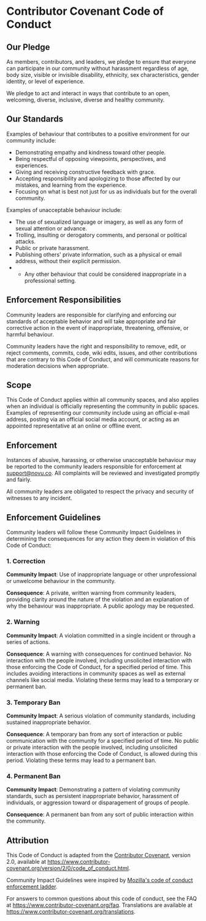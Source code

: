 # Contributor Covenant Code of Conduct

## Our Pledge

As members, contributors, and leaders, we pledge to ensure that everyone can participate 
in our community without harassment regardless of age, body size, visible or invisible disability,
ethnicity, sex characteristics, gender identity, or level of experience.


We pledge to act and interact in ways that contribute to an open, welcoming,
diverse, inclusive, diverse and healthy community.

## Our Standards


Examples of behaviour that contributes to a positive environment for our community include:

* Demonstrating empathy and kindness toward other people.
* Being respectful of opposing viewpoints, perspectives, and experiences.
* Giving and receiving constructive feedback with grace. 
* Accepting responsibility and apologizing to those affected by our mistakes,
  and learning from the experience.
* Focusing on what is best not just for us as individuals but for the
  overall community.

Examples of unacceptable behaviour include:

* The use of sexualized language or imagery, as well as any form of sexual attention or advance.
* Trolling, insulting or derogatory comments, and personal or political attacks.
* Public or private harassment.
* Publishing others' private information, such as a physical or email
  address, without their explicit permission.
* * Any other behaviour that could be considered inappropriate in a professional setting. 

## Enforcement Responsibilities

Community leaders are responsible for clarifying and enforcing our standards of
acceptable behavior and will take appropriate and fair corrective action in
the event of inappropriate, threatening, offensive, or harmful behaviour.

Community leaders have the right and responsibility to remove, edit, or reject
comments, commits, code, wiki edits, issues, and other contributions that are
contrary to this Code of Conduct, and will communicate reasons for moderation
decisions when appropriate.

## Scope

This Code of Conduct applies within all community spaces, and also applies when
an individual is officially representing the community in public spaces.
Examples of representing our community include using an official e-mail address,
posting via an official social media account, or acting as an appointed
representative at an online or offline event.

## Enforcement

Instances of abusive, harassing, or otherwise unacceptable behaviour may be
reported to the community leaders responsible for enforcement at
support@novu.co.
All complaints will be reviewed and investigated promptly and fairly.

All community leaders are obligated to respect the privacy and security of witnesses to any incident.

## Enforcement Guidelines

Community leaders will follow these Community Impact Guidelines in determining
the consequences for any action they deem in violation of this Code of Conduct:

### 1. Correction

**Community Impact**: Use of inappropriate language or other unprofessional or unwelcome behaviour in the community.

**Consequence**: A private, written warning from community leaders, providing
clarity around the nature of the violation and an explanation of why the
behaviour was inappropriate. A public apology may be requested.

### 2. Warning

**Community Impact**: A violation committed in a single incident or through a series of actions.

**Consequence**: A warning with consequences for continued behavior. No
interaction with the people involved, including unsolicited interaction with
those enforcing the Code of Conduct, for a specified period of time. This
includes avoiding interactions in community spaces as well as external channels
like social media. Violating these terms may lead to a temporary or
permanent ban.

### 3. Temporary Ban

**Community Impact**: A serious violation of community standards, including
sustained inappropriate behavior.

**Consequence**: A temporary ban from any sort of interaction or public
communication with the community for a specified period of time. No public or
private interaction with the people involved, including unsolicited interaction
with those enforcing the Code of Conduct, is allowed during this period.
Violating these terms may lead to a permanent ban.

### 4. Permanent Ban

**Community Impact**: Demonstrating a pattern of violating community standards, such as persistent inappropriate behavior, harassment of individuals, or aggression toward or disparagement of groups of people. 

**Consequence**: A permanent ban from any sort of public interaction within
the community.

## Attribution

This Code of Conduct is adapted from the [Contributor Covenant][homepage],
version 2.0, available at
https://www.contributor-covenant.org/version/2/0/code_of_conduct.html.

Community Impact Guidelines were inspired by [Mozilla's code of conduct
enforcement ladder](https://github.com/mozilla/diversity).

[homepage]: https://www.contributor-covenant.org

For answers to common questions about this code of conduct, see the FAQ at
https://www.contributor-covenant.org/faq. Translations are available at
https://www.contributor-covenant.org/translations.
